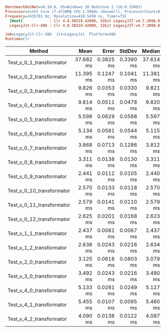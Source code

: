 ``` ini

BenchmarkDotNet=v0.10.6, OS=Windows 10 Redstone 2 (10.0.15063)
Processor=Intel Core i7-4710MQ CPU 2.50GHz (Haswell), ProcessorCount=8
Frequency=2435781 Hz, Resolution=410.5459 ns, Timer=TSC
  [Host]            : Clr 4.0.30319.42000, 32bit LegacyJIT-v4.7.2098.0
  LegacyJit-Clr-X86 : Clr 4.0.30319.42000, 32bit LegacyJIT-v4.7.2098.0

Job=LegacyJit-Clr-X86  Jit=LegacyJit  Platform=X86  
Runtime=Clr  

```
 |                    Method |      Mean |     Error |    StdDev |    Median | Scaled |     Gen 0 | Allocated |
 |-------------------------- |----------:|----------:|----------:|----------:|-------:|----------:|----------:|
 |  Test_v_0_1_transformator | 37.682 ms | 0.3825 ms | 0.3390 ms | 37.614 ms |   1.00 | 5375.0000 |  16.31 MB |
 |  Test_v_0_2_transformator | 11.395 ms | 0.1247 ms | 0.1041 ms | 11.381 ms |   0.30 | 2546.8750 |   7.69 MB |
 |  Test_v_0_3_transformator |  9.826 ms | 0.0353 ms | 0.0330 ms |  9.821 ms |   0.26 | 1968.7500 |   5.91 MB |
 |  Test_v_0_4_transformator |  9.814 ms | 0.0511 ms | 0.0478 ms |  9.820 ms |   0.26 | 1968.7500 |   5.91 MB |
 |  Test_v_0_5_transformator |  5.598 ms | 0.0629 ms | 0.0588 ms |  5.597 ms |   0.15 | 1625.0000 |   4.88 MB |
 |  Test_v_0_6_transformator |  5.134 ms | 0.0581 ms | 0.0544 ms |  5.115 ms |   0.14 | 2093.7500 |   6.29 MB |
 |  Test_v_0_7_transformator |  3.868 ms | 0.0713 ms | 0.1286 ms |  3.812 ms |   0.10 | 2031.2500 |    6.1 MB |
 |  Test_v_0_8_transformator |  3.311 ms | 0.0138 ms | 0.0130 ms |  3.311 ms |   0.09 | 1441.4063 |   4.33 MB |
 |  Test_v_0_9_transformator |  2.441 ms | 0.0112 ms | 0.0105 ms |  2.440 ms |   0.06 | 1441.4063 |   4.33 MB |
 | Test_v_0_10_transformator |  2.570 ms | 0.0133 ms | 0.0118 ms |  2.570 ms |   0.07 | 1441.4063 |   4.33 MB |
 | Test_v_0_11_transformator |  2.579 ms | 0.0141 ms | 0.0110 ms |  2.579 ms |   0.07 | 1441.4063 |   4.33 MB |
 | Test_v_0_12_transformator |  2.625 ms | 0.0201 ms | 0.0168 ms |  2.623 ms |   0.07 | 1562.5000 |   4.69 MB |
 |  Test_v_1_1_transformator |  2.437 ms | 0.0081 ms | 0.0067 ms |  2.437 ms |   0.06 | 1441.4063 |   4.33 MB |
 |  Test_v_1_2_transformator |  2.638 ms | 0.0243 ms | 0.0216 ms |  2.634 ms |   0.07 | 1441.4063 |   4.33 MB |
 |  Test_v_2_0_transformator |  3.125 ms | 0.0618 ms | 0.0803 ms |  3.079 ms |   0.08 | 1441.4063 |   4.33 MB |
 |  Test_v_3_0_transformator |  3.492 ms | 0.0243 ms | 0.0216 ms |  3.490 ms |   0.09 | 1148.4375 |   3.46 MB |
 |  Test_v_4_0_transformator |  5.133 ms | 0.0281 ms | 0.0249 ms |  5.127 ms |   0.14 | 1007.8125 |   3.04 MB |
 |  Test_v_4_1_transformator |  5.455 ms | 0.0107 ms | 0.0095 ms |  5.460 ms |   0.14 | 1007.8125 |   3.04 MB |
 |  Test_v_4_2_transformator |  4.090 ms | 0.0138 ms | 0.0122 ms |  4.087 ms |   0.11 |  781.2500 |   2.35 MB |
